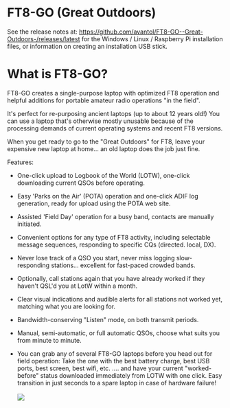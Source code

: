 # FT8-GO (Great Outdoors)

See the release notes at:
https://github.com/avantol/FT8-GO--Great-Outdoors-/releases/latest
for the Windows / Linux / Raspberry Pi installation files, or information on creating an installation USB stick.

What is FT8-GO?
===============
FT8-GO creates a single-purpose laptop with optimized FT8 operation and helpful additions for portable amateur radio operations "in the field". 

It's perfect for re-purposing ancient laptops (up to about 12 years old!) You can use a laptop that's otherwise mostly unusable because of the processing demands of current operating systems and recent FT8 versions.

When you get ready to go to the "Great Outdoors" for FT8, leave your expensive new laptop at home... an old laptop does the job just fine.

Features:

- One-click upload to Logbook of the World (LOTW), one-click downloading current QSOs before operating.

- Easy 'Parks on the Air' (POTA) operation and one-click ADIF log generation, ready for upload using the POTA web site.

- Assisted 'Field Day' operation for a busy band, contacts are manually initiated.

- Convenient options for any type of FT8 activity, including selectable message sequences, responding to specific CQs (directed. local, DX).

- Never lose track of a QSO you start, never miss logging slow-responding stations... excellent for fast-paced crowded bands.

- Optionally, call stations again that you have already worked if they haven't QSL'd you at LotW within a month.

- Clear visual indications and audible alerts for all stations not worked yet, matching what you are looking for.

- Bandwidth-conserving "Listen" mode, on both transmit periods.

- Manual, semi-automatic, or full automatic QSOs, choose what suits you from minute to minute.

- You can grab any of several FT8-GO laptops before you head out for field operation: Take the one with the best battery charge, best USB ports, best screen, best wifi, etc. .... and have your current "worked-before" status downloaded immediately from LOTW with one click. Easy transition in just seconds to a spare laptop in case of hardware failure!
<br><br><img src="https://github.com/avantol/FT8-GO_Great-Outdoors/blob/main/FT8-GO_screenshot.png">
